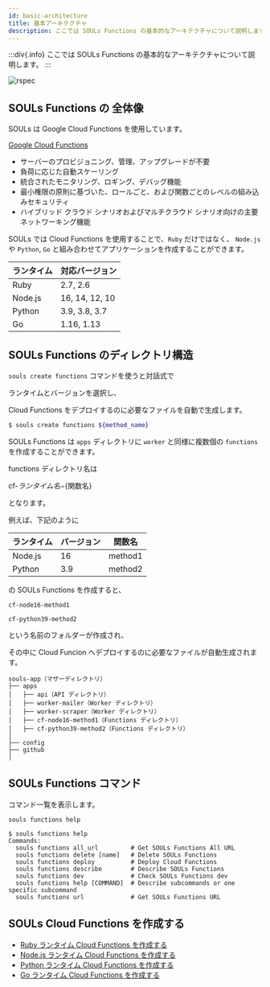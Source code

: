 ```yaml
---
id: basic-architecture
title: 基本アーキテクチャ
description: ここでは SOULs Functions の基本的なアーキテクチャについて説明します。
---
```


:::div{.info}
ここでは SOULs Functions の基本的なアーキテクチャについて説明します。
:::

![rspec](/imgs/gifs/souls-create-functions.gif)

## SOULs Functions の 全体像

SOULs は Google Cloud Functions を使用しています。

[Google Cloud Functions](https://cloud.google.com/functions)

- サーバーのプロビジョニング、管理、アップグレードが不要
- 負荷に応じた自動スケーリング
- 統合されたモニタリング、ロギング、デバッグ機能
- 最小権限の原則に基づいた、ロールごと、および関数ごとのレベルの組み込みセキュリティ
- ハイブリッド クラウド シナリオおよびマルチクラウド シナリオ向けの主要ネットワーキング機能

SOULs では Cloud Functions を使用することで、`Ruby` だけではなく、
`Node.js` や `Python`, `Go` と組み合わせてアプリケーションを作成することができます。

| ランタイム | 対応バージョン |
| ---------- | -------------- |
| Ruby       | 2.7, 2.6       |
| Node.js    | 16, 14, 12, 10 |
| Python     | 3.9, 3.8, 3.7  |
| Go         | 1.16, 1.13     |

## SOULs Functions のディレクトリ構造

`souls create functions` コマンドを使うと対話式で

ランタイムとバージョンを選択し、

Cloud Functions をデプロイするのに必要なファイルを自動で生成します。

```sh
$ souls create functions ${method_name}
```

SOULs Functions は `apps` ディレクトリに `worker` と同様に複数個の `functions` を作成することができます。

functions ディレクトリ名は

cf-${ランタイム名}-${関数名}

となります。

例えば、下記のように

| ランタイム | バージョン | 関数名  |
| ---------- | ---------- | ------- |
| Node.js    | 16         | method1 |
| Python     | 3.9        | method2 |

の SOULs Functions を作成すると、

`cf-node16-method1`

`cf-python39-method2`

という名前のフォルダーが作成され、

その中に Cloud Funcion へデプロイするのに必要なファイルが自動生成されます。

```
souls-app（マザーディレクトリ）
├── apps
│   ├── api（API ディレクトリ）
│   ├── worker-mailer（Worker ディレクトリ）
│   ├── worker-scraper（Worker ディレクトリ）
│   ├── cf-node16-method1（Functions ディレクトリ）
│   ├── cf-python39-method2（Functions ディレクトリ）
│
├── config
├── github
│
```

## SOULs Functions コマンド

コマンド一覧を表示します。

`souls functions help`

```
$ souls functions help
Commands:
  souls functions all_url         # Get SOULs Functions All URL
  souls functions delete [name]   # Delete SOULs Functions
  souls functions deploy          # Deploy Cloud Functions
  souls functions describe        # Describe SOULs Functions
  souls functions dev             # Check SOULs Functions dev
  souls functions help [COMMAND]  # Describe subcommands or one specific subcommand
  souls functions url             # Get SOULs Functions URL
```

## SOULs Cloud Functions を作成する

- [Ruby ランタイム Cloud Functions を作成する](/ja/docs/guides/functions/create-ruby-cloud-functions)
- [Node.js ランタイム Cloud Functions を作成する](/ja/docs/guides/functions/create-nodejs-cloud-functions)
- [Python ランタイム Cloud Functions を作成する](/ja/docs/guides/functions/create-python-cloud-functions)
- [Go ランタイム Cloud Functions を作成する](/ja/docs/guides/functions/create-go-cloud-functions)
